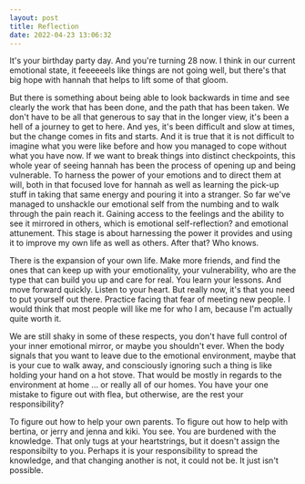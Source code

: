 ```yaml
---
layout: post
title: Reflection
date: 2022-04-23 13:06:32
---
```


It's your birthday party day. And you're turning 28 now. I think in our current emotional state, it feeeeeels like things are not going well, but there's that big hope with hannah that helps to lift some of that gloom.

But there is something about being able to look backwards in time and see clearly the work that has been done, and the path that has been taken. We don't have to be all that generous to say that in the longer view, it's been a hell of a journey to get to here. And yes, it's been difficult and slow at times, but the change comes in fits and starts. And it is true that it is not difficult to imagine what you were like before and how you managed to cope without what you have now. If we want to break things into distinct checkpoints, this whole year of seeing hannah has been the process of opening up and being vulnerable. To harness the power of your emotions and to direct them at will, both in that focused love for hannah as well as learning the pick-up stuff in taking that same energy and pouring it into a stranger. So far we've managed to unshackle our emotional self from the numbing and to walk through the pain reach it. Gaining access to the feelings and the ability to see it mirrored in others, which is emotional self-reflection? and emotional attunement. This stage is about harnessing the power it provides and using it to improve my own life as well as others. After that? Who knows. 

There is the expansion of your own life. Make more friends, and find the ones that can keep up with your emotionality, your vulnerability, who are the type that can build you up and care for real. You learn your lessons. And move forward quickly. Listen to your heart. But really now, it's that you need to put yourself out there. Practice facing that fear of meeting new people. I would think that most people will like me for who I am, because I'm actually quite worth it.

We are still shaky in some of these respects, you don't have full control of your inner emotional mirror, or maybe you shouldn't ever. When the body signals that you want to leave due to the emotional environment, maybe that is your cue to walk away, and consciously ignoring such a thing is like holding your hand on a hot stove. That would be mostly in regards to the environment at home ... or really all of our homes. You have your one mistake to figure out with flea, but otherwise, are the rest your responsibility?

To figure out how to help your own parents. To figure out how to help with bertina, or jerry and jenna and kiki. You see. You are burdened with the knowledge. That only tugs at your heartstrings, but it doesn't assign the responsibilty to you. Perhaps it is your responsibility to spread the knowledge, and that changing another is not, it could not be. It just isn't possible. 
